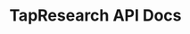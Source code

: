 ---
title: TapResearch API Docs

language_tabs:
  - shell
  - ruby

toc_footers:
  - <a href='http://docs.tapresearch.com/?shell#versions'>API v1.05</a>
  - <a href='http://github.com/tripit/slate'>Documentation Powered by Slate</a>

includes:
  - introduction
  - getting_started
  - authentication
  - campaign
  - campaign_quota
  - campaign_retargeting
  - qualification
  - answer_type
  - callback
  - errors
  - version
  - contact_us

search: true
---